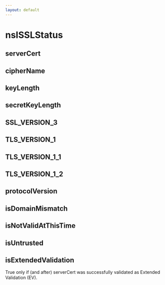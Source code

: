 ```yaml
---
layout: default
---
```


# nsISSLStatus #

## serverCert ##

## cipherName ##

## keyLength ##

## secretKeyLength ##

## SSL_VERSION_3 ##

## TLS_VERSION_1 ##

## TLS_VERSION_1_1 ##

## TLS_VERSION_1_2 ##

## protocolVersion ##

## isDomainMismatch ##

## isNotValidAtThisTime ##

## isUntrusted ##

## isExtendedValidation ##

True only if (and after) serverCert was successfully validated as
Extended Validation (EV).

